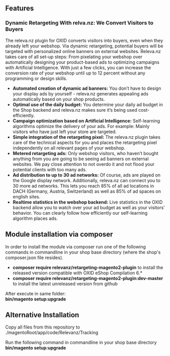 ## Features

### Dynamic Retargeting With relva.nz: We Convert Visitors to Buyers

The releva.nz plugin for OXID converts visitors into buyers, even when they already left your webshop. Via dynamic retargeting, potential buyers will be targeted with personalized online banners on external websites. Releva.nz takes care of all set-up steps: From pixelating your webshop over automatically designing your product-based ads to optimizing campaigns with Artificial Intelligence. With just a few clicks, you can increase the conversion rate of your webshop until up to 12 percent without any programming or design skills.

* **Automated creation of dynamic ad banners:** You don’t have to design your display ads by yourself - releva.nz generates appealing ads automatically based on your shop products.
* **Optimal use of the daily budget:** You determine your daily ad budget in the Shop backend and releva.nz makes sure it’s being used cost-efficiently. 
* **Campaign optimization based on Artificial Intelligence:** Self-learning algorithms optimize the delivery of your ads. For example: Mainly visitors who have just left your store are targeted.
* **Simple integration of the retargeting pixel:** The releva.nz plugin takes care of the technical aspects for you and places the retargeting pixel independently on all relevant pages of your webshop.
* **Metered retargeting ads:** Only webshop visitors, who haven’t bought anything from you are going to be seeing ad banners on external websites. We pay close attention to not overdo it and not flood your potential clients with too many ads.
* **Ad distribution to up to 30 ad networks:** Of course, ads are played on the Google display network. Additionally, releva.nz can connect you to 30 more ad networks. This lets you reach 85% of all ad locations in DACH (Germany, Austria, Switzerland) as well as 85% of ad spaces on english sites. 
* **Realtime statistics in the webshop backend:** Live statistics in the OXID backend allow you to watch over your ad budget as well as your visitors’ behavior. You can clearly follow how efficiently our self-learning algorithm places ads.

## Module installation via composer

In order to install the module via composer run one of the following commands in commandline in your shop base directory 
(where the shop's composer.json file resides).
* **composer require relevanz/retargeting-magento2-plugin** to install the released version compatible with OXID eShop Compilation 6.*
* **composer require relevanz/retargeting-magento2-plugin:dev-master** to install the latest unreleased version from github

After execute in same folder:  
    **bin/magento setup:upgrade**

## Alternative Installation

Copy all files from this repository to ./magentoRoot/app/code/Relevanz/Tracking

Run the following command in commandline in your shop base directory  
    **bin/magento setup:upgrade**
